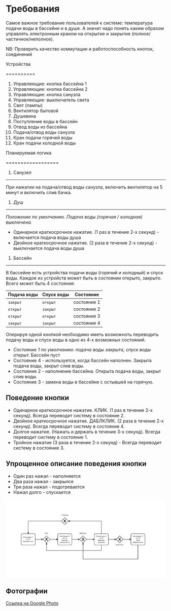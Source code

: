 Требования
==========

Самое важное требование пользователей к системе: температура подачи воды в бассейне и в душе. А значит надо понять каким образом управлять электронным краном на открытие и закрытие (полное/частичное/неполное).

NB: Проверить качество коммутации и работоспособность кнопок, соединений

Устройства

==========

1. Управляющие: кнопка бассейна 1
2. Управляющие: кнопка бассейна 2
3. Управляющие: кнопка санузла
4. Управляющие: выключатель света
5. Свет (лампы)
6. Вентилятор бытовой
7. Душевина
8. Поступление воды в бассейн
9. Отвод воды из бассейна
10. Подача/отвод воды санузла
11. Кран подачи горячей воды
12. Кран подачи холодной воды

Планируемая логика

==================

1. Санузел
  
-----------

При нажатии на подача/отвод воды санузла, включить вентилятор на 5 минут и включить слив бачка.

1. Душ

-----------

*Положение по умолчанию. Подача воды (горячая / холодная) выключена.*

* Одинарное краткосрочное нажатие. (1 раз в течение 2-х секунд) - включается подача воды душа
* Двойное краткосрочное нажатие. (2 раза в течение 2-х секунд) - выключается подача воды душа

1. Бассейн

-----------

В бассейне есть устройства подачи воды (горячий и холодный) и спуск воды. Каждое из устройств может быть в состоянии открыто, закрыто. Всего может быть 4 состояния:

Подача воды | Спуск воды | Состояние
--- | --- | ---
`закрыт` | `открыт` | состояние 1
`открыт` | `закрыт` | состояние 2
`открыт` | `открыт` | состояние 3
`закрыт` | `закрыт` | состояние 4

Оперируя одной кнопкой необходимо иметь возможноть переводить подачу воды и спуск воды в одно из 4-х возможных состояний.

* *Состояние 1 по умолчанию: подача воды закрыта, спуск воды открыт.* Бассейн пуст
* Состояние 4 - используется, когда бассейн наполнен. Закрыта подача воды, закрыт слив воды.
* Состояние 2 - наполнение бассейна. Открыта подача воды, закрыт слив воды.
* Состояние 3 - замена воды в бассейне с остывшей на горячую.

Поведение кнопки
----------------

* Одинарное краткосрочное нажатие. КЛИК. (1 раз в течение 2-х секунд). Всегда переводит систему в состояние 2.
* Двойное краткосрочное нажатие. ДАБЛКЛИК. (2 раза в течение 2-х секунд). Всегда переводит систему в состояние 4.
* Долгое нажатие. (Нажать и держать в течение 3-х секунд). Всегда переводит систему в состояние 1.
* Тройное нажатие (3 раза в течение 2-х секунд) - Всегда переводит систему в состояние 3.

Упрощенное описание поведения кнопки
------------------------------------

* Один раз нажал - наполняется
* Два раза нажал - закрылся
* Три раза нажал - подогревается
* Нажал долго - спускается

![alt-состояния бассейна][pool]
 
Фотографии
-----------------

 [Ссылка на Google Photo](https://photos.google.com/share/AF1QipOCr5RAF-Z0fovY3tcG8dbaPb0aOis_RRENew-U1CVwQfygSJ-PytHk-D0tpMtdnQ?key=RlFCNzYwZkl6V3piYlFYNmFYTkRMUTd6LWFibVBR "pool")



[pool]: https://github.com/metanoaid/pool/blob/main/pool_simple.png "Упрощенное состояние бассейна"
